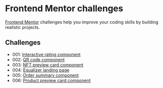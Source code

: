 # Frontend Mentor challenges

[Frontend Mentor](https://frontendmentor.io) challenges help you improve your coding skills by building realistic projects.

## Challenges

- 001: [Interactive rating component](https://ullavs.github.io/frontend-mentor/001)
- 002: [QR code component](https://ullavs.github.io/frontend-mentor/002)
- 003: [NFT preview card component](https://ullavs.github.io/frontend-mentor/003/)
- 004: [Equalizer landing page](https://ullavs.github.io/frontend-mentor/004/)
- 005: [Order summary component](https://ullavs.github.io/frontend-mentor/005/)
- 006: [Product preview card component](https://ullavs.github.io/frontend-mentor/006/)
